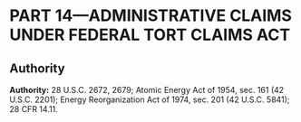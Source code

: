 # PART 14—ADMINISTRATIVE CLAIMS UNDER FEDERAL TORT CLAIMS ACT


## Authority

**Authority:** 28 U.S.C. 2672, 2679; Atomic Energy Act of 1954, sec. 161 (42 U.S.C. 2201); Energy Reorganization Act of 1974, sec. 201 (42 U.S.C. 5841); 28 CFR 14.11.


